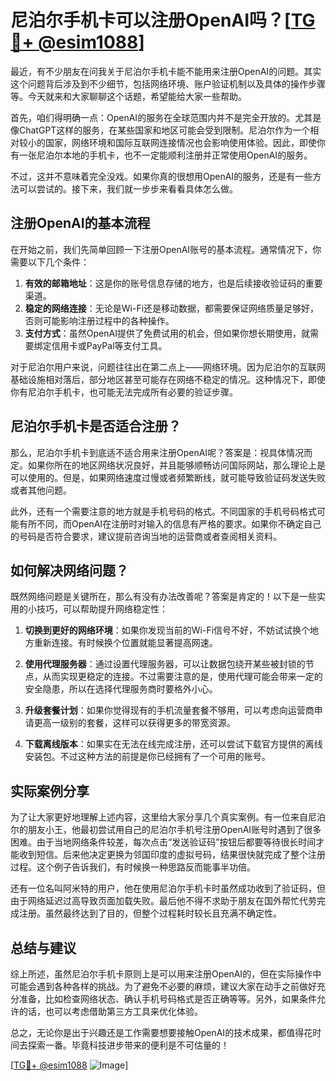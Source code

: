 # 尼泊尔手机卡可以注册OpenAI吗？[[TG💪+ @esim1088](https://t.me/s/esim1088)]

最近，有不少朋友在问我关于尼泊尔手机卡能不能用来注册OpenAI的问题。其实这个问题背后涉及到不少细节，包括网络环境、账户验证机制以及具体的操作步骤等。今天就来和大家聊聊这个话题，希望能给大家一些帮助。

首先，咱们得明确一点：OpenAI的服务在全球范围内并不是完全开放的。尤其是像ChatGPT这样的服务，在某些国家和地区可能会受到限制。尼泊尔作为一个相对较小的国家，网络环境和国际互联网连接情况也会影响使用体验。因此，即使你有一张尼泊尔本地的手机卡，也不一定能顺利注册并正常使用OpenAI的服务。

不过，这并不意味着完全没戏。如果你真的很想用OpenAI的服务，还是有一些方法可以尝试的。接下来，我们就一步步来看看具体怎么做。

## 注册OpenAI的基本流程

在开始之前，我们先简单回顾一下注册OpenAI账号的基本流程。通常情况下，你需要以下几个条件：

1. **有效的邮箱地址**：这是你的账号信息存储的地方，也是后续接收验证码的重要渠道。
2. **稳定的网络连接**：无论是Wi-Fi还是移动数据，都需要保证网络质量足够好，否则可能影响注册过程中的各种操作。
3. **支付方式**：虽然OpenAI提供了免费试用的机会，但如果你想长期使用，就需要绑定信用卡或PayPal等支付工具。

对于尼泊尔用户来说，问题往往出在第二点上——网络环境。因为尼泊尔的互联网基础设施相对落后，部分地区甚至可能存在网络不稳定的情况。这种情况下，即使你有尼泊尔手机卡，也可能无法完成所有必要的验证步骤。

## 尼泊尔手机卡是否适合注册？

那么，尼泊尔手机卡到底适不适合用来注册OpenAI呢？答案是：视具体情况而定。如果你所在的地区网络状况良好，并且能够顺畅访问国际网站，那么理论上是可以使用的。但是，如果网络速度过慢或者频繁断线，就可能导致验证码发送失败或者其他问题。

此外，还有一个需要注意的地方就是手机号码的格式。不同国家的手机号码格式可能有所不同，而OpenAI在注册时对输入的信息有严格的要求。如果你不确定自己的号码是否符合要求，建议提前咨询当地的运营商或者查阅相关资料。

## 如何解决网络问题？

既然网络问题是关键所在，那么有没有办法改善呢？答案是肯定的！以下是一些实用的小技巧，可以帮助提升网络稳定性：

1. **切换到更好的网络环境**：如果你发现当前的Wi-Fi信号不好，不妨试试换个地方重新连接。有时候换个位置就能显著提高网速。
   
2. **使用代理服务器**：通过设置代理服务器，可以让数据包绕开某些被封锁的节点，从而实现更稳定的连接。不过需要注意的是，使用代理可能会带来一定的安全隐患，所以在选择代理服务商时要格外小心。

3. **升级套餐计划**：如果你觉得现有的手机流量套餐不够用，可以考虑向运营商申请更高一级别的套餐，这样可以获得更多的带宽资源。

4. **下载离线版本**：如果实在无法在线完成注册，还可以尝试下载官方提供的离线安装包。不过这种方法的前提是你已经拥有了一个可用的账号。

## 实际案例分享

为了让大家更好地理解上述内容，这里给大家分享几个真实案例。有一位来自尼泊尔的朋友小王，他最初尝试用自己的尼泊尔手机号注册OpenAI账号时遇到了很多困难。由于当地网络条件较差，每次点击“发送验证码”按钮后都要等待很长时间才能收到短信。后来他决定更换为邻国印度的虚拟号码，结果很快就完成了整个注册过程。这个例子告诉我们，有时候换一种思路反而能事半功倍。

还有一位名叫阿米特的用户，他在使用尼泊尔手机卡时虽然成功收到了验证码，但由于网络延迟过高导致页面加载失败。最后他不得不求助于朋友在国外帮忙代劳完成注册。虽然最终达到了目的，但整个过程耗时较长且充满不确定性。

## 总结与建议

综上所述，虽然尼泊尔手机卡原则上是可以用来注册OpenAI的，但在实际操作中可能会遇到各种各样的挑战。为了避免不必要的麻烦，建议大家在动手之前做好充分准备，比如检查网络状态、确认手机号码格式是否正确等等。另外，如果条件允许的话，也可以考虑借助第三方工具来优化体验。

总之，无论你是出于兴趣还是工作需要想要接触OpenAI的技术成果，都值得花时间去探索一番。毕竟科技进步带来的便利是不可估量的！

[[TG💪+ @esim1088](https://t.me/s/esim1088) ![Image](https://i.postimg.cc/4NQfJmqS/Snipaste-2025-05-13-00-14-12.png)]